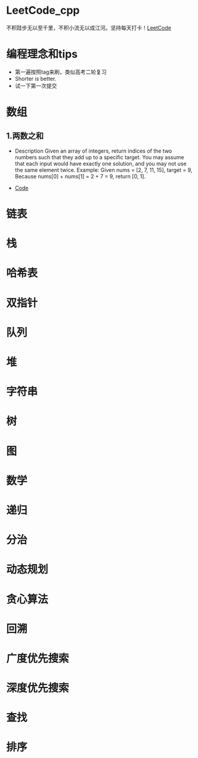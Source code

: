 # LeetCode_cpp
不积跬步无以至千里，不积小流无以成江河。坚持每天打卡！[LeetCode](https://leetcode-cn.com/problemset/all/)

# 编程理念和tips
- 第一遍按照tag来刷，类似高考二轮复习
- Shorter is better.
- 试一下第一次提交

# 数组
## 1.两数之和
- Description
Given an array of integers, return indices of the two numbers such that they add up to a specific target.
You may assume that each input would have exactly one solution, and you may not use the same element twice.
Example: Given nums = [2, 7, 11, 15], target = 9, Because nums[0] + nums[1] = 2 + 7 = 9, return [0, 1].

- [Code](./twoSum.cpp)

# 链表


# 栈

# 哈希表

# 双指针

# 队列

# 堆

# 字符串

# 树

# 图

# 数学

# 递归

# 分治

# 动态规划

# 贪心算法

# 回溯

# 广度优先搜索

# 深度优先搜索

# 查找

# 排序


